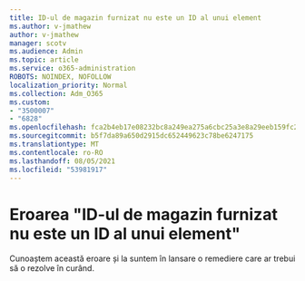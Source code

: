 ```yaml
---
title: ID-ul de magazin furnizat nu este un ID al unui element
ms.author: v-jmathew
author: v-jmathew
manager: scotv
ms.audience: Admin
ms.topic: article
ms.service: o365-administration
ROBOTS: NOINDEX, NOFOLLOW
localization_priority: Normal
ms.collection: Adm_O365
ms.custom:
- "3500007"
- "6828"
ms.openlocfilehash: fca2b4eb17e08232bc8a249ea275a6cbc25a3e8a29eeb159fc25f623d4f24390
ms.sourcegitcommit: b5f7da89a650d2915dc652449623c78be6247175
ms.translationtype: MT
ms.contentlocale: ro-RO
ms.lasthandoff: 08/05/2021
ms.locfileid: "53981917"
---
```

# <a name="the-store-id-provided-isnt-an-id-of-an-item-error"></a>Eroarea "ID-ul de magazin furnizat nu este un ID al unui element"

Cunoaștem această eroare și la suntem în lansare o remediere care ar trebui să o rezolve în curând.

